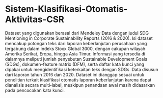 # Sistem-Klasifikasi-Otomatis-Aktivitas-CSR
Dataset yang digunakan berasal dari Mendeley Data dengan judul SDG Mentioning in Corporate Sustainability Reports (2016 & 2020). Isi dataset mencakup potongan teks dari laporan keberlanjutan perusahaan yang tergabung dalam indeks Stoxx Global 3000, dengan cakupan wilayah Amerika Serikat, Eropa, hingga Asia Timur. Informasi yang tersedia di dalamnya meliputi jumlah penyebutan Sustainable Development Goals (SDGs), dokumen-feature matrix (DFM), serta daftar kata kunci yang dipakai untuk mengidentifikasi keterkaitan teks dengan SDGs. Data disusun dari laporan tahun 2016 dan 2020. Dataset ini dianggap sesuai untuk penelitian terkait klasifikasi otomatis laporan keberlanjutan karena dapat dianalisis secara multi-label, meskipun penandaan awal masih didasarkan pada pencocokan kata kunci.
